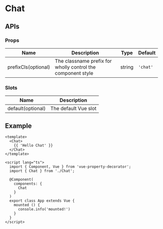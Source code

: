 # Chat

## APIs

### Props
| Name | Description | Type | Default |
| --- | --- | --- | --- |
| prefixCls(optional) | The classname prefix for wholly control the component style | string | `'chat'` | 

### Slots
| Name | Description |
| --- | --- |
| default(optional) | The default Vue slot |

## Example

```vue
<template>
  <Chat>
    {{ 'Hello Chat' }}
  </Chat>
</template>

<script lang="ts">
  import { Component, Vue } from 'vue-property-decorator';
  import { Chat } from './Chat';

  @Component(
    components: {
      Chat
    }
  )
  export class App extends Vue {
    mounted () {
      console.info('mounted!')
    }
  }
</script>
```
